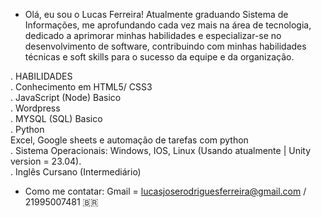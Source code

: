 - Olá, eu sou o Lucas Ferreira! Atualmente graduando Sistema de Informações, me aprofundando cada vez mais na área de tecnologia, dedicado a aprimorar minhas habilidades e especializar-se no desenvolvimento de software, contribuindo com minhas habilidades técnicas e soft skills para o sucesso da equipe e da organização.

. HABILIDADES<br>
. Conhecimento em HTML5/ CSS3<br>
. JavaScript (Node) Basico<br>
. Wordpress<br>
. MYSQL (SQL) Basico<br>
. Python<br> 
 Excel, Google sheets e automação de tarefas com python<br> 
. Sistema Operacionais: Windows, IOS, Linux (Usando atualmente | Unity version = 23.04).<br>
. Inglês Cursano (Intermediário)<br>

- Como me contatar: Gmail = lucasjoserodriguesferreira@gmail.com / 21995007481 🇧🇷

<!---
lucasjose2702/lucasjose2702 is a ✨ special ✨ repository because its `README.md` (this file) appears on your GitHub profile.
You can click the Preview link to take a look at your changes.
--->
